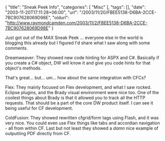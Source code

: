 {
	"title": "Sneak Peek Info",
	"categories": [
		"Misc"
	],
	"tags": [],
	"date": "2003-11-20T17:11:28+06:00",
	"url": "/2003/11/20/FBEE5138-D6BA-2CCE-7BC907628069D98E",
	"oldurl": "http://www.raymondcamden.com/2003/11/2/FBEE5138-D6BA-2CCE-7BC907628069D98E"
}

Just got out of the MAX Sneak Peek ... everyone else in the world is blogging this already but I figured I'd share what I saw along with some comments.

Dreamweaver: They showed new code hinting for ASPX and C#. Basically if you create a C# object, DW will know it and give you code hints for that object's methods. 

That's great... but... um... how about the same integration with CFCs?

Flex: They mainly focused on Flex development, and what I saw rocked. Eclipse plugins, and the Brady visual environment were nice too. One of the coolest things about Brady is that it allowed you to track all the HTTP requests. That should be a part of the core DW product itself. I can see it being useful for CF development.

ColdFusion: They showed rewritten cfgrid/form tags using Flash, and it was very nice. You could even use Flex things like tabs and accordian navigation - all from within CF. Last but not least they showed a <i>damn</i> nice example of outputting PDF directly from CF.